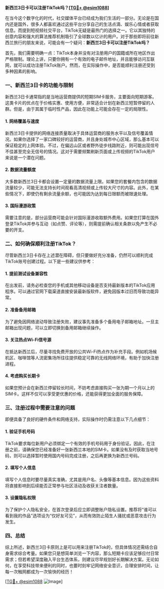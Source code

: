 **新西兰3日卡可以注册TikTok吗？[[TG💪+ @esim1088](https://t.me/s/esim1088)]**

在当今这个数字化的时代，社交媒体平台已经成为我们生活的一部分。无论是在国内还是国外，很多人都喜欢通过这些平台分享自己的生活点滴、娱乐心情或者获取信息。而提到短视频社交平台，TikTok无疑是最热门的选择之一。它以其独特的创意内容和强大的算法推荐机制吸引了全球数以亿计的用户。对于那些即将前往新西兰旅行的朋友来说，可能会有一个疑问：**新西兰3日卡可以注册TikTok吗？**

首先，我们需要明确一点：TikTok本身并没有对注册用户的国籍或所在地区作出严格限制。理论上讲，只要你拥有一个有效的电子邮件地址，并且能够访问互联网，就可以成功注册TikTok账户。然而，在实际操作中，是否能顺利注册还受到多种因素的影响。

### 一、新西兰3日卡的功能与限制

新西兰3日卡通常指的是当地运营商提供的短期SIM卡服务，主要面向短期游客。这类卡片的优点在于价格实惠、使用方便，非常适合计划在新西兰短暂停留的人群。但是，由于其属于临时性产品，因此在功能上可能会存在一定的局限性。

#### 1. 网络覆盖与速度
新西兰3日卡提供的网络连接质量取决于具体运营商的服务水平以及信号覆盖情况。如果你选择了一家口碑较好的运营商，并且身处城市中心区域，那么基本可以保证稳定的上网体验。不过，在偏远山区或者野外徒步线路附近，则可能出现信号不佳甚至完全无信号的情况。这对于需要频繁刷新页面或上传视频的TikTok用户来说是一个潜在问题。

#### 2. 数据流量额度
大多数新西兰3日卡都会设置一定量的数据流量上限。如果您的套餐内包含的数据流量较少，可能无法支持长时间观看高清视频或上传较大尺寸的内容。此外，在某些情况下，即使仍有剩余流量余额，也可能因为达到每日限额而被限速处理。

#### 3. 国际漫游政策
需要注意的是，部分运营商可能会针对国际漫游收取额外费用。如果您打算在国外登录TikTok并参与互动（如点赞、评论等），则需提前确认相关条款以免产生不必要的开支。

### 二、如何确保顺利注册TikTok？

尽管新西兰3日卡存在上述潜在障碍，但只要做好充分准备，仍然可以顺利完成TikTok账号创建过程。以下是一些建议供参考：

#### 1. 提前测试设备兼容性
在出发前，请务必检查您的手机或其他移动设备是否支持最新版本的TikTok应用程序。可以通过官网下载渠道直接安装最新版软件，避免因版本过旧而导致功能异常。

#### 2. 准备备用邮箱
为了避免因网络波动导致注册失败，建议事先准备多个备用电子邮箱地址。一旦主邮箱出现问题，可以立即切换到备用邮箱继续操作。

#### 3. 关注热点Wi-Fi信号源
在抵达新西兰后，尽量寻找免费开放的公共Wi-Fi热点作为补充手段。例如机场候机区、咖啡馆等人流密集场所往往提供稳定可靠的无线网络环境，有助于加快注册进程。

#### 4. 考虑购买长期卡
如果您预计会在新西兰停留较长时间，不妨考虑直接购买一张为期一个月以上的SIM卡。这样不仅可以享受更优惠的价格，还能获得更加全面的服务保障。

### 三、注册过程中需要注意的问题

即便具备了良好的硬件条件和网络支持，实际操作时仍需注意以下几点细节：

#### 1. 验证手机号码
TikTok要求每位新用户必须绑定一个有效的手机号码用于身份验证。因此，在注册之前，请确保您已经准备好一张新西兰本地的SIM卡。如果没有及时获取当地号码，则可以选择暂时使用国内号码完成注册，之后再更换为新西兰号码。

#### 2. 填写个人信息
填写个人信息时要尽量真实准确，尤其是用户名、头像等基本信息。因为这些资料将直接影响到后续能否正常参与社区活动及收获关注者数量。

#### 3. 设置隐私权限
为了保护个人隐私安全，在首次登录后应立即调整账户隐私设置。推荐将“谁可以看到我的作品”选项设为“仅好友可见”，从而有效防止陌生人骚扰或恶意攻击行为发生。

### 四、总结

综上所述，新西兰3日卡原则上是可以用来注册TikTok的，但具体情况还需结合自身需求综合考量。如果您只是想简单浏览一下内容，那么短期卡应该足够应付日常需求；但若希望深度融入平台生态体系，则建议尽早规划好长期解决方案。无论如何，在享受科技带来便利的同时，也要时刻牢记网络安全意识，合理安排时间，让每一次触网都成为一次愉快的经历！

[[TG💪+ @esim1088](https://t.me/s/esim1088) ![Image](https://i.postimg.cc/4NQfJmqS/Snipaste-2025-05-13-00-14-12.png)]